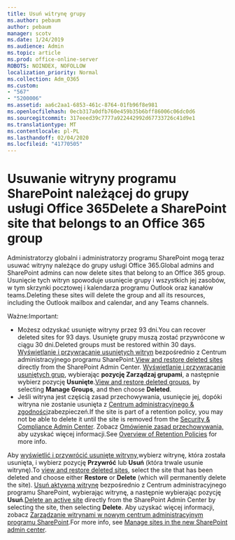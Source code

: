 ```yaml
---
title: Usuń witrynę grupy
ms.author: pebaum
author: pebaum
manager: scotv
ms.date: 1/24/2019
ms.audience: Admin
ms.topic: article
ms.prod: office-online-server
ROBOTS: NOINDEX, NOFOLLOW
localization_priority: Normal
ms.collection: Adm_O365
ms.custom:
- "567"
- "5200006"
ms.assetid: aa6c2aa1-6853-461c-8764-01fb96f8e981
ms.openlocfilehash: 0ecb317a0dfb760e459b35b6bff86006c06dc0d6
ms.sourcegitcommit: 317eeed39c7777a922442992d67733726c41d9e1
ms.translationtype: MT
ms.contentlocale: pl-PL
ms.lasthandoff: 02/04/2020
ms.locfileid: "41770505"
---
```

# <a name="delete-a-sharepoint-site-that-belongs-to-an-office-365-group"></a><span data-ttu-id="042e6-102">Usuwanie witryny programu SharePoint należącej do grupy usługi Office 365</span><span class="sxs-lookup"><span data-stu-id="042e6-102">Delete a SharePoint site that belongs to an Office 365 group</span></span>

<span data-ttu-id="042e6-103">Administratorzy globalni i administratorzy programu SharePoint mogą teraz usuwać witryny należące do grupy usługi Office 365.</span><span class="sxs-lookup"><span data-stu-id="042e6-103">Global admins and SharePoint admins can now delete sites that belong to an Office 365 group.</span></span> <span data-ttu-id="042e6-104">Usunięcie tych witryn spowoduje usunięcie grupy i wszystkich jej zasobów, w tym skrzynki pocztowej i kalendarza programu Outlook oraz kanałów teams.</span><span class="sxs-lookup"><span data-stu-id="042e6-104">Deleting these sites will delete the group and all its resources, including the Outlook mailbox and calendar, and any Teams channels.</span></span>
  
<span data-ttu-id="042e6-105">Ważne:</span><span class="sxs-lookup"><span data-stu-id="042e6-105">Important:</span></span>

- <span data-ttu-id="042e6-106">Możesz odzyskać usunięte witryny przez 93 dni.</span><span class="sxs-lookup"><span data-stu-id="042e6-106">You can recover deleted sites for 93 days.</span></span> <span data-ttu-id="042e6-107">Usunięte grupy muszą zostać przywrócone w ciągu 30 dni.</span><span class="sxs-lookup"><span data-stu-id="042e6-107">Deleted groups must be restored within 30 days.</span></span> <span data-ttu-id="042e6-108">[Wyświetlanie i przywracanie usuniętych witryn](https://admin.microsoft.com/sharepoint) bezpośrednio z Centrum administracyjnego programu SharePoint.</span><span class="sxs-lookup"><span data-stu-id="042e6-108">[View and restore deleted sites](https://admin.microsoft.com/sharepoint) directly from the SharePoint Admin Center.</span></span> <span data-ttu-id="042e6-109">[Wyświetlanie i przywracanie usuniętych grup](https://outlook.office.com/people/group/deleted), wybierając **pozycję Zarządzaj grupami**, a następnie wybierz pozycję **Usunięte**.</span><span class="sxs-lookup"><span data-stu-id="042e6-109">[View and restore deleted groups](https://outlook.office.com/people/group/deleted), by selecting **Manage Groups**, and then choose **Deleted**.</span></span>
- <span data-ttu-id="042e6-110">Jeśli witryna jest częścią zasad przechowywania, usunięcie jej, dopóki witryna nie zostanie usunięta z [Centrum administracyjnego &amp; zgodności](https://protection.office.com/?rfr=AdminCenter#/retention)zabezpieczeń.</span><span class="sxs-lookup"><span data-stu-id="042e6-110">If the site is part of a retention policy, you may not be able to delete it until the site is removed from the [Security &amp; Compliance Admin Center](https://protection.office.com/?rfr=AdminCenter#/retention).</span></span> <span data-ttu-id="042e6-111">Zobacz [Omówienie zasad przechowywania,](https://docs.microsoft.com/office365/securitycompliance/retention-policies#content-in-onedrive-accounts-and-sharepoint-sites) aby uzyskać więcej informacji.</span><span class="sxs-lookup"><span data-stu-id="042e6-111">See [Overview of Retention Policies](https://docs.microsoft.com/office365/securitycompliance/retention-policies#content-in-onedrive-accounts-and-sharepoint-sites) for more info.</span></span>
  
<span data-ttu-id="042e6-112">Aby [wyświetlić i przywrócić usunięte witryny,](https://admin.microsoft.com/sharepoint)wybierz witrynę, która została usunięta, i wybierz pozycję **Przywróć** lub **Usuń** (która trwale usunie witrynę).</span><span class="sxs-lookup"><span data-stu-id="042e6-112">To [view and restore deleted sites](https://admin.microsoft.com/sharepoint), select the site that has been deleted and choose either **Restore** or **Delete** (which will permanently delete the site).</span></span> <span data-ttu-id="042e6-113">[Usuń aktywną witrynę](https://admin.microsoft.com/sharepoint) bezpośrednio z Centrum administracyjnego programu SharePoint, wybierając witrynę, a następnie wybierając pozycję **Usuń**.</span><span class="sxs-lookup"><span data-stu-id="042e6-113">[Delete an active site](https://admin.microsoft.com/sharepoint) directly from the SharePoint Admin Center by selecting the site, then selecting **Delete**.</span></span> <span data-ttu-id="042e6-114">Aby uzyskać więcej informacji, zobacz [Zarządzanie witrynami w nowym centrum administracyjnym programu SharePoint](https://docs.microsoft.com/sharepoint/manage-sites-in-new-admin-center).</span><span class="sxs-lookup"><span data-stu-id="042e6-114">For more info, see [Manage sites in the new SharePoint admin center](https://docs.microsoft.com/sharepoint/manage-sites-in-new-admin-center).</span></span>
  
